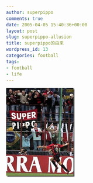 ```yaml
---
author: superpippo
comments: true
date: 2005-04-05 15:40:36+00:00
layout: post
slug: superpippo-allusion
title: superpippo的由来
wordpress_id: 13
categories: football
tags:
- football
- life
---
```


![](/images/200504/superpippo.jpg)

